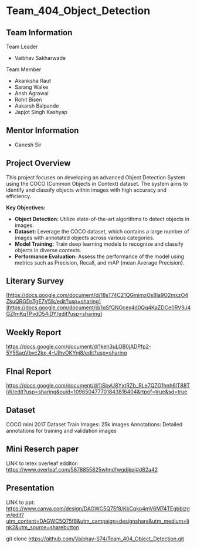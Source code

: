 # Team_404_Object_Detection
## Team Information
Team Leader
- Vaibhav Sakharwade

Team Member
- Akanksha Raut
- Sarang Walke
- Ansh Agrawal
- Rohit Bisen
- Aakarsh Balpande
- Japjot Singh Kashyap
 
## Mentor Information
- Ganesh Sir

## Project Overview
This project focuses on developing an advanced Object Detection System using the COCO (Common Objects in Context) dataset. The system aims to identify and classify objects within images with high accuracy and efficiency.

**Key Objectives:**
- **Object Detection:** Utilize state-of-the-art algorithms to detect objects in images.
- **Dataset:** Leverage the COCO dataset, which contains a large number of images with annotated objects across various categories.
- **Model Training:** Train deep learning models to recognize and classify objects in diverse contexts.
- **Performance Evaluation:** Assess the performance of the model using metrics such as Precision, Recall, and mAP (mean Average Precision).


## Literary Survey
[https://docs.google.com/document/d/18sT74C21QGmimxOs8la9O2mxzO4ZkuQRGDsTgE7V5lk/edit?usp=sharing](https://docs.google.com/document/d/1qSfQNOcex4d0Qq4KaZDCe0RV9J4GZfmKqTPvdD54iDY/edit?usp=sharing)

## Weekly Report 
https://docs.google.com/document/d/1keh3uLOB0jADPfp2-5Y5SagVbvc2kx-4-UIhvOKYnj8/edit?usp=sharing

## FInal Report
https://docs.google.com/document/d/1iSbvU8YxtRZb_RLe7QZG1hnh6lT88TiW/edit?usp=sharing&ouid=109650477701843816404&rtpof=true&sd=true

## Dataset
COCO mini 2017 Dataset
Train Images:  25k images
Annotations: Detailed annotations for training and validation images

## Mini Reserch paper 
LINK to letex overleaf edditor: https://www.overleaf.com/5878855825whndfwgdjkpj#d82a42

## Presentation
LINK to ppt: https://www.canva.com/design/DAGWC5Q75f8/KkCqko4mV6M74TEgbbjzgw/edit?utm_content=DAGWC5Q75f8&utm_campaign=designshare&utm_medium=link2&utm_source=sharebutton

git clone https://github.com/Vaibhav-S74/Team_404_Object_Detection.git
